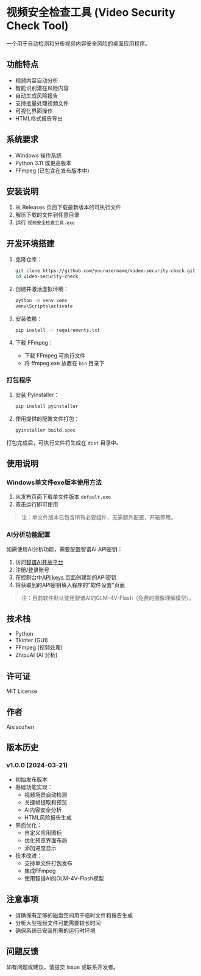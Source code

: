 # 视频安全检查工具 (Video Security Check Tool)

一个用于自动检测和分析视频内容安全风险的桌面应用程序。

## 功能特点

- 视频内容自动分析
- 智能识别潜在风险内容
- 自动生成风险报告
- 支持批量处理视频文件
- 可视化界面操作
- HTML格式报告导出

## 系统要求

- Windows 操作系统
- Python 3.11 或更高版本
- FFmpeg (已包含在发布版本中)

## 安装说明

1. 从 Releases 页面下载最新版本的可执行文件
2. 解压下载的文件到任意目录
3. 运行 `视频安全检查工具.exe`

## 开发环境搭建

1. 克隆仓库：
   ```bash
   git clone https://github.com/yourusername/video-security-check.git
   cd video-security-check
   ```

2. 创建并激活虚拟环境：
   ```bash
   python -m venv venv
   venv\Scripts\activate
   ```

3. 安装依赖：
   ```bash
   pip install -r requirements.txt
   ```

4. 下载 FFmpeg：
   - 下载 FFmpeg 可执行文件
   - 将 ffmpeg.exe 放置在 `bin` 目录下

### 打包程序

1. 安装 PyInstaller：
   ```bash
   pip install pyinstaller
   ```

2. 使用提供的配置文件打包：
   ```bash
   pyinstaller build.spec
   ```

打包完成后，可执行文件将生成在 `dist` 目录中。

## 使用说明

### Windows单文件exe版本使用方法

1. 从发布页面下载单文件版本 `default.exe`
2. 双击运行即可使用

> 注：单文件版本已包含所有必要组件，无需额外配置，开箱即用。

### AI分析功能配置

如需使用AI分析功能，需要配置智谱AI API密钥：

1. 访问[智谱AI开放平台](https://open.bigmodel.cn/)
2. 注册/登录账号
3. 在控制台中[API keys 页面](https://bigmodel.cn/usercenter/proj-mgmt/apikeys)创建新的API密钥
4. 将获取到的API密钥填入程序的"软件设置"页面

> 注：目前软件默认使用智谱AI的GLM-4V-Flash（免费的图像理解模型）。

## 技术栈

- Python
- Tkinter (GUI)
- FFmpeg (视频处理)
- ZhipuAI (AI 分析)

## 许可证

MIT License

## 作者

Aixiaozhen

## 版本历史

### v1.0.0 (2024-03-21)
- 初始发布版本
- 基础功能实现：
  - 视频场景自动检测
  - 关键帧提取和预览
  - AI内容安全分析
  - HTML风险报告生成
- 界面优化：
  - 自定义应用图标
  - 优化预览界面布局
  - 添加进度显示
- 技术改进：
  - 支持单文件打包发布
  - 集成FFmpeg
  - 使用智谱AI的GLM-4V-Flash模型

## 注意事项

- 请确保有足够的磁盘空间用于临时文件和报告生成
- 分析大型视频文件可能需要较长时间
- 确保系统已安装所需的运行时环境

## 问题反馈

如有问题或建议，请提交 Issue 或联系开发者。
